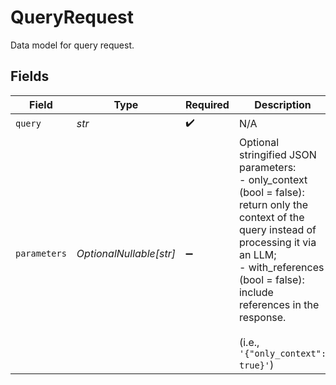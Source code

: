 # QueryRequest

Data model for query request.


## Fields

| Field                                                                                                                                                                                                                                                      | Type                                                                                                                                                                                                                                                       | Required                                                                                                                                                                                                                                                   | Description                                                                                                                                                                                                                                                |
| ---------------------------------------------------------------------------------------------------------------------------------------------------------------------------------------------------------------------------------------------------------- | ---------------------------------------------------------------------------------------------------------------------------------------------------------------------------------------------------------------------------------------------------------- | ---------------------------------------------------------------------------------------------------------------------------------------------------------------------------------------------------------------------------------------------------------- | ---------------------------------------------------------------------------------------------------------------------------------------------------------------------------------------------------------------------------------------------------------- |
| `query`                                                                                                                                                                                                                                                    | *str*                                                                                                                                                                                                                                                      | :heavy_check_mark:                                                                                                                                                                                                                                         | N/A                                                                                                                                                                                                                                                        |
| `parameters`                                                                                                                                                                                                                                               | *OptionalNullable[str]*                                                                                                                                                                                                                                    | :heavy_minus_sign:                                                                                                                                                                                                                                         | Optional stringified JSON parameters:<br/> - only_context (bool = false): return only the context of the query instead of processing it via an LLM;<br/> - with_references (bool = false): include references in the response.<br/><br/>(i.e., `'{"only_context": true}'`) |